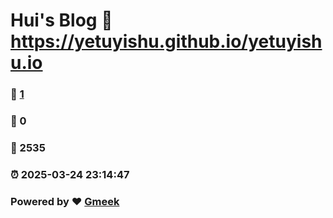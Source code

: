 # Hui's Blog :link: https://yetuyishu.github.io/yetuyishu.io 
### :page_facing_up: [1](https://yetuyishu.github.io/yetuyishu.io/tag.html) 
### :speech_balloon: 0 
### :hibiscus: 2535 
### :alarm_clock: 2025-03-24 23:14:47 
### Powered by :heart: [Gmeek](https://github.com/Meekdai/Gmeek)

